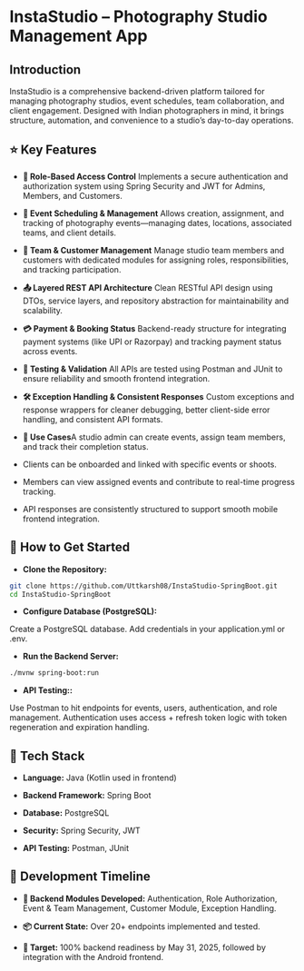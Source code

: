# InstaStudio – Photography Studio Management App

## Introduction

InstaStudio is a comprehensive backend-driven platform tailored for managing photography studios, event schedules, team collaboration, and client engagement. Designed with Indian photographers in mind, it brings structure, automation, and convenience to a studio’s day-to-day operations.

## ⭐ Key Features
- **🔐 Role-Based Access Control**
Implements a secure authentication and authorization system using Spring Security and JWT for Admins, Members, and Customers.

- **📅 Event Scheduling & Management**
Allows creation, assignment, and tracking of photography events—managing dates, locations, associated teams, and client details.

- **👥 Team & Customer Management**
Manage studio team members and customers with dedicated modules for assigning roles, responsibilities, and tracking participation.

- **📤 Layered REST API Architecture**
Clean RESTful API design using DTOs, service layers, and repository abstraction for maintainability and scalability.

- **💳 Payment & Booking Status**
Backend-ready structure for integrating payment systems (like UPI or Razorpay) and tracking payment status across events.

- **🧪 Testing & Validation**
All APIs are tested using Postman and JUnit to ensure reliability and smooth frontend integration.

- **🛠️ Exception Handling & Consistent Responses**
Custom exceptions and response wrappers for cleaner debugging, better client-side error handling, and consistent API formats.

- **📸 Use Cases**A studio admin can create events, assign team members, and track their completion status.
- Clients can be onboarded and linked with specific events or shoots.
- Members can view assigned events and contribute to real-time progress tracking.
- API responses are consistently structured to support smooth mobile frontend integration.

## 🚀 How to Get Started

- **Clone the Repository:**
 ```bash
git clone https://github.com/Uttkarsh08/InstaStudio-SpringBoot.git
cd InstaStudio-SpringBoot
```
- **Configure Database (PostgreSQL):**

Create a PostgreSQL database.
Add credentials in your application.yml or .env.

- **Run the Backend Server:**
 ```bash
./mvnw spring-boot:run
```
- **API Testing::**

Use Postman to hit endpoints for events, users, authentication, and role management.
Authentication uses access + refresh token logic with token regeneration and expiration handling.


## 🧱 Tech Stack
- **Language:** Java (Kotlin used in frontend)

- **Backend Framework:** Spring Boot

- **Database:** PostgreSQL

- **Security:** Spring Security, JWT

- **API Testing:** Postman, JUnit


## 📅 Development Timeline
- **🧩 Backend Modules Developed:** Authentication, Role Authorization, Event & Team Management, Customer Module, Exception Handling.

- **📦 Current State:** Over 20+ endpoints implemented and tested.

- **🎯 Target:** 100% backend readiness by May 31, 2025, followed by integration with the Android frontend.
